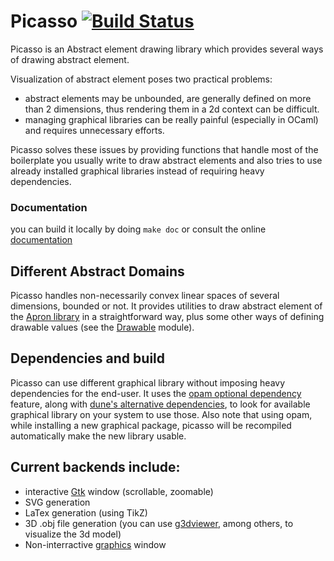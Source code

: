 # Picasso [![Build Status](https://travis-ci.org/ghilesZ/picasso.svg?branch=master)](https://travis-ci.org/ghilesZ/picasso)

Picasso is an Abstract element drawing library which provides several
ways of drawing abstract element.

Visualization of abstract element poses two practical problems:
- abstract elements may be unbounded, are generally defined on more than 2 dimensions, thus rendering them in a 2d context can be difficult.
- managing graphical libraries can be really painful (especially in OCaml) and requires unnecessary efforts.

Picasso solves these issues by providing functions that handle most of
the boilerplate you usually write to draw abstract elements and also
tries to use already installed graphical libraries instead of
requiring heavy dependencies.

### Documentation
you can build it locally by doing ``make doc`` or consult the online [documentation](https://ghilesz.github.io/picasso/picasso/index.html)

## Different Abstract Domains
Picasso handles non-necessarily convex linear spaces of several
dimensions, bounded or not. It provides utilities to draw abstract
element of the [Apron library](https://github.com/antoinemine/apron)
in a straightforward way, plus some other ways of defining drawable
values (see the
[Drawable](https://ghilesz.github.io/picasso/picasso/Picasso/Drawable/index.html)
module).

## Dependencies and build
Picasso can use different graphical library without imposing heavy
dependencies for the end-user. It uses the [opam optional dependency](https://opam.ocaml.org/doc/1.1/Advanced_Usage.html#Installing-packages)
feature, along with [dune's alternative dependencies](https://dune.readthedocs.io/en/stable/concepts.html?highlight=select#alternative-deps), to look for available
graphical library on your system to use those. Also note that using
opam, while installing a new graphical package, picasso will be
recompiled automatically make the new library usable.

## Current backends include:
- interactive [Gtk](http://lablgtk.forge.ocamlcore.org/) window (scrollable, zoomable)
- SVG generation
- LaTex generation (using TikZ)
- 3D .obj file generation (you can use [g3dviewer](http://automagically.de/g3dviewer/), among others, to visualize the 3d model)
- Non-interractive [graphics](https://github.com/ocaml/graphics) window
